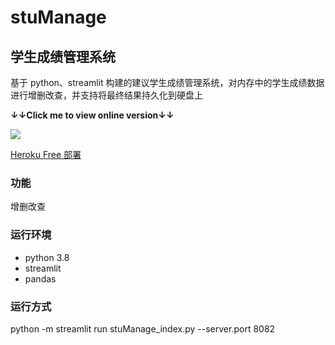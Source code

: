 # stuManage
## 学生成绩管理系统
基于 python、streamlit 构建的建议学生成绩管理系统，对内存中的学生成绩数据进行增删改查，并支持将最终结果持久化到硬盘上

**↓↓Click me to view online version↓↓**



<a href="https://student-score-management.herokuapp.com/" target="blank">
<img src="https://img.shields.io/badge/%E4%BD%9C%E8%80%85-%E6%97%A9%E5%9D%82%E7%A7%80%E6%A8%B9-green?style=flat-square&logo=appveyor">
</img>
</a>

[Heroku Free 部署](https://student-score-management.herokuapp.com/)

### 功能
增删改查
### 运行环境
- python 3.8
- streamlit
- pandas
### 运行方式
python -m streamlit run stuManage_index.py --server.port 8082

